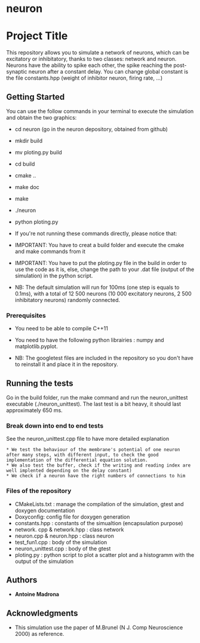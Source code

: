 # neuron

# Project Title

This repository allows you to simulate a network of neurons, which can be excitatory or inhibitatory, thanks to two classes: network and neuron. Neurons have the ability to spike each other,
the spike reaching the post-synaptic neuron after a constant delay. You can change global constant is the file constants.hpp (weight of inhibitor neuron, firing rate, ...)

## Getting Started

You can use the follow commands in your terminal to execute the simulation and obtain the two graphics:
* cd neuron (go in the neuron depository, obtained from github)
* mkdir build
* mv ploting.py build
* cd build
* cmake ..
* make doc
* make
* ./neuron
* python ploting.py

* If you're not running these commands directly, please notice that:
* IMPORTANT: You have to creat a build folder and execute the cmake and make commands from it
* IMPORTANT: You have to put the ploting.py file in the build in order to use the code as it is, else, change the path to your .dat file (output of the simulation) in the python script.

* NB: The default simulation will run for 100ms (one step is equals to 0.1ms), with a total of 12 500 neurons (10 000 excitatory neurons, 2 500 inhibitatory neurons) randomly connected.

### Prerequisites

* You need to be able to compile C++11
* You need to have the following python librairies : numpy and matplotlib.pyplot.

* NB: The googletest files are included in the repository so you don't have to reinstall it and place it in the repository.

## Running the tests

Go in the build folder, run the make command and run the neuron_unittest executable (./neuron_unittest). The last test is a bit heavy, it should last approximately 650 ms.

### Break down into end to end tests

See the neuron_unittest.cpp file to have more detailed explanation

```
* We test the behaviour of the membrane's potential of one neuron after many steps, with different input, to check the good implementation of the differential equation solution.
* We also test the buffer, check if the writing and reading index are well implented depending on the delay constant)
* We check if a neuron have the right numbers of connections to him
```
### Files of the repository

* CMakeLists.txt : manage the compilation of the simulation, gtest and doxygen documentation
* Doxyconfig: config file for doxygen generation
* constants.hpp : constants of the simualtion (encapsulation purpose)
* network. cpp & network.hpp : class network
* neuron.cpp & neuron.hpp : class neuron
* test_fun1.cpp : body of the simulation
* neuron_unittest.cpp : body of the gtest
* ploting.py : python script to plot a scatter plot and a histogramm with the output of the simulation

## Authors

* **Antoine Madrona**

## Acknowledgments

* This simulation use the paper of M.Brunel (N J. Comp Neuroscience 2000) as reference.
